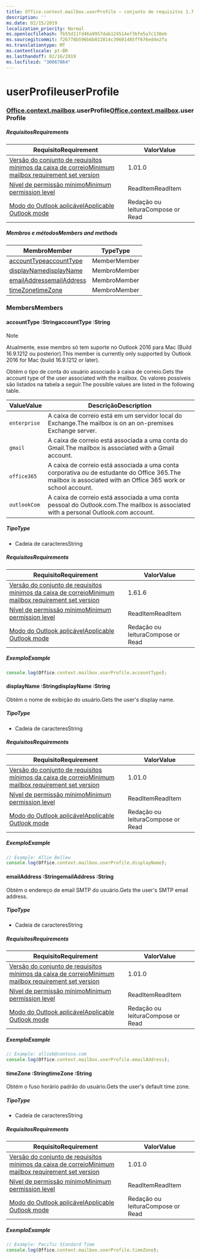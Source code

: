 ```yaml
---
title: Office.context.mailbox.userProfile – conjunto de requisitos 1.7
description: ''
ms.date: 02/15/2019
localization_priority: Normal
ms.openlocfilehash: fb55d11fd46a9957dab124514ef3bfe5a7c138eb
ms.sourcegitcommit: f26778b596b6b022814c39601485ff676ed4e2fa
ms.translationtype: MT
ms.contentlocale: pt-BR
ms.lasthandoff: 02/16/2019
ms.locfileid: "30067864"
---
```

# <a name="userprofile"></a><span data-ttu-id="be78d-102">userProfile</span><span class="sxs-lookup"><span data-stu-id="be78d-102">userProfile</span></span>

### <a name="officeofficemdcontextofficecontextmdmailboxofficecontextmailboxmduserprofile"></a><span data-ttu-id="be78d-103">[Office](Office.md)[.context](Office.context.md)[.mailbox](Office.context.mailbox.md).userProfile</span><span class="sxs-lookup"><span data-stu-id="be78d-103">[Office](Office.md)[.context](Office.context.md)[.mailbox](Office.context.mailbox.md).userProfile</span></span>

##### <a name="requirements"></a><span data-ttu-id="be78d-104">Requisitos</span><span class="sxs-lookup"><span data-stu-id="be78d-104">Requirements</span></span>

|<span data-ttu-id="be78d-105">Requisito</span><span class="sxs-lookup"><span data-stu-id="be78d-105">Requirement</span></span>| <span data-ttu-id="be78d-106">Valor</span><span class="sxs-lookup"><span data-stu-id="be78d-106">Value</span></span>|
|---|---|
|[<span data-ttu-id="be78d-107">Versão do conjunto de requisitos mínimos da caixa de correio</span><span class="sxs-lookup"><span data-stu-id="be78d-107">Minimum mailbox requirement set version</span></span>](/office/dev/add-ins/reference/requirement-sets/outlook-api-requirement-sets)| <span data-ttu-id="be78d-108">1.0</span><span class="sxs-lookup"><span data-stu-id="be78d-108">1.0</span></span>|
|[<span data-ttu-id="be78d-109">Nível de permissão mínimo</span><span class="sxs-lookup"><span data-stu-id="be78d-109">Minimum permission level</span></span>](https://docs.microsoft.com/outlook/add-ins/understanding-outlook-add-in-permissions)| <span data-ttu-id="be78d-110">ReadItem</span><span class="sxs-lookup"><span data-stu-id="be78d-110">ReadItem</span></span>|
|[<span data-ttu-id="be78d-111">Modo do Outlook aplicável</span><span class="sxs-lookup"><span data-stu-id="be78d-111">Applicable Outlook mode</span></span>](https://docs.microsoft.com/outlook/add-ins/#extension-points)| <span data-ttu-id="be78d-112">Redação ou leitura</span><span class="sxs-lookup"><span data-stu-id="be78d-112">Compose or Read</span></span>|

##### <a name="members-and-methods"></a><span data-ttu-id="be78d-113">Membros e métodos</span><span class="sxs-lookup"><span data-stu-id="be78d-113">Members and methods</span></span>

| <span data-ttu-id="be78d-114">Membro</span><span class="sxs-lookup"><span data-stu-id="be78d-114">Member</span></span> | <span data-ttu-id="be78d-115">Type</span><span class="sxs-lookup"><span data-stu-id="be78d-115">Type</span></span> |
|--------|------|
| [<span data-ttu-id="be78d-116">accountType</span><span class="sxs-lookup"><span data-stu-id="be78d-116">accountType</span></span>](#accounttype-string) | <span data-ttu-id="be78d-117">Member</span><span class="sxs-lookup"><span data-stu-id="be78d-117">Member</span></span> |
| [<span data-ttu-id="be78d-118">displayName</span><span class="sxs-lookup"><span data-stu-id="be78d-118">displayName</span></span>](#displayname-string) | <span data-ttu-id="be78d-119">Membro</span><span class="sxs-lookup"><span data-stu-id="be78d-119">Member</span></span> |
| [<span data-ttu-id="be78d-120">emailAddress</span><span class="sxs-lookup"><span data-stu-id="be78d-120">emailAddress</span></span>](#emailaddress-string) | <span data-ttu-id="be78d-121">Membro</span><span class="sxs-lookup"><span data-stu-id="be78d-121">Member</span></span> |
| [<span data-ttu-id="be78d-122">timeZone</span><span class="sxs-lookup"><span data-stu-id="be78d-122">timeZone</span></span>](#timezone-string) | <span data-ttu-id="be78d-123">Membro</span><span class="sxs-lookup"><span data-stu-id="be78d-123">Member</span></span> |

### <a name="members"></a><span data-ttu-id="be78d-124">Members</span><span class="sxs-lookup"><span data-stu-id="be78d-124">Members</span></span>

####  <a name="accounttype-string"></a><span data-ttu-id="be78d-125">accountType :String</span><span class="sxs-lookup"><span data-stu-id="be78d-125">accountType :String</span></span>

> [!NOTE]
> <span data-ttu-id="be78d-126">Atualmente, esse membro só tem suporte no Outlook 2016 para Mac (Build 16.9.1212 ou posterior).</span><span class="sxs-lookup"><span data-stu-id="be78d-126">This member is currently only supported by Outlook 2016 for Mac (build 16.9.1212 or later).</span></span>

<span data-ttu-id="be78d-127">Obtém o tipo de conta do usuário associado à caixa de correio.</span><span class="sxs-lookup"><span data-stu-id="be78d-127">Gets the account type of the user associated with the mailbox.</span></span> <span data-ttu-id="be78d-128">Os valores possíveis são listados na tabela a seguir.</span><span class="sxs-lookup"><span data-stu-id="be78d-128">The possible values are listed in the following table.</span></span>

| <span data-ttu-id="be78d-129">Value</span><span class="sxs-lookup"><span data-stu-id="be78d-129">Value</span></span> | <span data-ttu-id="be78d-130">Descrição</span><span class="sxs-lookup"><span data-stu-id="be78d-130">Description</span></span> |
|-------|-------------|
| `enterprise` | <span data-ttu-id="be78d-131">A caixa de correio está em um servidor local do Exchange.</span><span class="sxs-lookup"><span data-stu-id="be78d-131">The mailbox is on an on-premises Exchange server.</span></span> |
| `gmail` | <span data-ttu-id="be78d-132">A caixa de correio está associada a uma conta do Gmail.</span><span class="sxs-lookup"><span data-stu-id="be78d-132">The mailbox is associated with a Gmail account.</span></span> |
| `office365` | <span data-ttu-id="be78d-133">A caixa de correio está associada a uma conta corporativa ou de estudante do Office 365.</span><span class="sxs-lookup"><span data-stu-id="be78d-133">The mailbox is associated with an Office 365 work or school account.</span></span> |
| `outlookCom` | <span data-ttu-id="be78d-134">A caixa de correio está associada a uma conta pessoal do Outlook.com.</span><span class="sxs-lookup"><span data-stu-id="be78d-134">The mailbox is associated with a personal Outlook.com account.</span></span> |

##### <a name="type"></a><span data-ttu-id="be78d-135">Tipo</span><span class="sxs-lookup"><span data-stu-id="be78d-135">Type</span></span>

*   <span data-ttu-id="be78d-136">Cadeia de caracteres</span><span class="sxs-lookup"><span data-stu-id="be78d-136">String</span></span>

##### <a name="requirements"></a><span data-ttu-id="be78d-137">Requisitos</span><span class="sxs-lookup"><span data-stu-id="be78d-137">Requirements</span></span>

|<span data-ttu-id="be78d-138">Requisito</span><span class="sxs-lookup"><span data-stu-id="be78d-138">Requirement</span></span>| <span data-ttu-id="be78d-139">Valor</span><span class="sxs-lookup"><span data-stu-id="be78d-139">Value</span></span>|
|---|---|
|[<span data-ttu-id="be78d-140">Versão do conjunto de requisitos mínimos da caixa de correio</span><span class="sxs-lookup"><span data-stu-id="be78d-140">Minimum mailbox requirement set version</span></span>](/office/dev/add-ins/reference/requirement-sets/outlook-api-requirement-sets)| <span data-ttu-id="be78d-141">1.6</span><span class="sxs-lookup"><span data-stu-id="be78d-141">1.6</span></span> |
|[<span data-ttu-id="be78d-142">Nível de permissão mínimo</span><span class="sxs-lookup"><span data-stu-id="be78d-142">Minimum permission level</span></span>](https://docs.microsoft.com/outlook/add-ins/understanding-outlook-add-in-permissions)| <span data-ttu-id="be78d-143">ReadItem</span><span class="sxs-lookup"><span data-stu-id="be78d-143">ReadItem</span></span>|
|[<span data-ttu-id="be78d-144">Modo do Outlook aplicável</span><span class="sxs-lookup"><span data-stu-id="be78d-144">Applicable Outlook mode</span></span>](https://docs.microsoft.com/outlook/add-ins/#extension-points)| <span data-ttu-id="be78d-145">Redação ou leitura</span><span class="sxs-lookup"><span data-stu-id="be78d-145">Compose or Read</span></span>|

##### <a name="example"></a><span data-ttu-id="be78d-146">Exemplo</span><span class="sxs-lookup"><span data-stu-id="be78d-146">Example</span></span>

```javascript
console.log(Office.context.mailbox.userProfile.accountType);
```

####  <a name="displayname-string"></a><span data-ttu-id="be78d-147">displayName :String</span><span class="sxs-lookup"><span data-stu-id="be78d-147">displayName :String</span></span>

<span data-ttu-id="be78d-148">Obtém o nome de exibição do usuário.</span><span class="sxs-lookup"><span data-stu-id="be78d-148">Gets the user's display name.</span></span>

##### <a name="type"></a><span data-ttu-id="be78d-149">Tipo</span><span class="sxs-lookup"><span data-stu-id="be78d-149">Type</span></span>

*   <span data-ttu-id="be78d-150">Cadeia de caracteres</span><span class="sxs-lookup"><span data-stu-id="be78d-150">String</span></span>

##### <a name="requirements"></a><span data-ttu-id="be78d-151">Requisitos</span><span class="sxs-lookup"><span data-stu-id="be78d-151">Requirements</span></span>

|<span data-ttu-id="be78d-152">Requisito</span><span class="sxs-lookup"><span data-stu-id="be78d-152">Requirement</span></span>| <span data-ttu-id="be78d-153">Valor</span><span class="sxs-lookup"><span data-stu-id="be78d-153">Value</span></span>|
|---|---|
|[<span data-ttu-id="be78d-154">Versão do conjunto de requisitos mínimos da caixa de correio</span><span class="sxs-lookup"><span data-stu-id="be78d-154">Minimum mailbox requirement set version</span></span>](/office/dev/add-ins/reference/requirement-sets/outlook-api-requirement-sets)| <span data-ttu-id="be78d-155">1.0</span><span class="sxs-lookup"><span data-stu-id="be78d-155">1.0</span></span>|
|[<span data-ttu-id="be78d-156">Nível de permissão mínimo</span><span class="sxs-lookup"><span data-stu-id="be78d-156">Minimum permission level</span></span>](https://docs.microsoft.com/outlook/add-ins/understanding-outlook-add-in-permissions)| <span data-ttu-id="be78d-157">ReadItem</span><span class="sxs-lookup"><span data-stu-id="be78d-157">ReadItem</span></span>|
|[<span data-ttu-id="be78d-158">Modo do Outlook aplicável</span><span class="sxs-lookup"><span data-stu-id="be78d-158">Applicable Outlook mode</span></span>](https://docs.microsoft.com/outlook/add-ins/#extension-points)| <span data-ttu-id="be78d-159">Redação ou leitura</span><span class="sxs-lookup"><span data-stu-id="be78d-159">Compose or Read</span></span>|

##### <a name="example"></a><span data-ttu-id="be78d-160">Exemplo</span><span class="sxs-lookup"><span data-stu-id="be78d-160">Example</span></span>

```javascript
// Example: Allie Bellew
console.log(Office.context.mailbox.userProfile.displayName);
```

####  <a name="emailaddress-string"></a><span data-ttu-id="be78d-161">emailAddress :String</span><span class="sxs-lookup"><span data-stu-id="be78d-161">emailAddress :String</span></span>

<span data-ttu-id="be78d-162">Obtém o endereço de email SMTP do usuário.</span><span class="sxs-lookup"><span data-stu-id="be78d-162">Gets the user's SMTP email address.</span></span>

##### <a name="type"></a><span data-ttu-id="be78d-163">Tipo</span><span class="sxs-lookup"><span data-stu-id="be78d-163">Type</span></span>

*   <span data-ttu-id="be78d-164">Cadeia de caracteres</span><span class="sxs-lookup"><span data-stu-id="be78d-164">String</span></span>

##### <a name="requirements"></a><span data-ttu-id="be78d-165">Requisitos</span><span class="sxs-lookup"><span data-stu-id="be78d-165">Requirements</span></span>

|<span data-ttu-id="be78d-166">Requisito</span><span class="sxs-lookup"><span data-stu-id="be78d-166">Requirement</span></span>| <span data-ttu-id="be78d-167">Valor</span><span class="sxs-lookup"><span data-stu-id="be78d-167">Value</span></span>|
|---|---|
|[<span data-ttu-id="be78d-168">Versão do conjunto de requisitos mínimos da caixa de correio</span><span class="sxs-lookup"><span data-stu-id="be78d-168">Minimum mailbox requirement set version</span></span>](/office/dev/add-ins/reference/requirement-sets/outlook-api-requirement-sets)| <span data-ttu-id="be78d-169">1.0</span><span class="sxs-lookup"><span data-stu-id="be78d-169">1.0</span></span>|
|[<span data-ttu-id="be78d-170">Nível de permissão mínimo</span><span class="sxs-lookup"><span data-stu-id="be78d-170">Minimum permission level</span></span>](https://docs.microsoft.com/outlook/add-ins/understanding-outlook-add-in-permissions)| <span data-ttu-id="be78d-171">ReadItem</span><span class="sxs-lookup"><span data-stu-id="be78d-171">ReadItem</span></span>|
|[<span data-ttu-id="be78d-172">Modo do Outlook aplicável</span><span class="sxs-lookup"><span data-stu-id="be78d-172">Applicable Outlook mode</span></span>](https://docs.microsoft.com/outlook/add-ins/#extension-points)| <span data-ttu-id="be78d-173">Redação ou leitura</span><span class="sxs-lookup"><span data-stu-id="be78d-173">Compose or Read</span></span>|

##### <a name="example"></a><span data-ttu-id="be78d-174">Exemplo</span><span class="sxs-lookup"><span data-stu-id="be78d-174">Example</span></span>

```javascript
// Example: allieb@contoso.com
console.log(Office.context.mailbox.userProfile.emailAddress);
```

####  <a name="timezone-string"></a><span data-ttu-id="be78d-175">timeZone :String</span><span class="sxs-lookup"><span data-stu-id="be78d-175">timeZone :String</span></span>

<span data-ttu-id="be78d-176">Obtém o fuso horário padrão do usuário.</span><span class="sxs-lookup"><span data-stu-id="be78d-176">Gets the user's default time zone.</span></span>

##### <a name="type"></a><span data-ttu-id="be78d-177">Tipo</span><span class="sxs-lookup"><span data-stu-id="be78d-177">Type</span></span>

*   <span data-ttu-id="be78d-178">Cadeia de caracteres</span><span class="sxs-lookup"><span data-stu-id="be78d-178">String</span></span>

##### <a name="requirements"></a><span data-ttu-id="be78d-179">Requisitos</span><span class="sxs-lookup"><span data-stu-id="be78d-179">Requirements</span></span>

|<span data-ttu-id="be78d-180">Requisito</span><span class="sxs-lookup"><span data-stu-id="be78d-180">Requirement</span></span>| <span data-ttu-id="be78d-181">Valor</span><span class="sxs-lookup"><span data-stu-id="be78d-181">Value</span></span>|
|---|---|
|[<span data-ttu-id="be78d-182">Versão do conjunto de requisitos mínimos da caixa de correio</span><span class="sxs-lookup"><span data-stu-id="be78d-182">Minimum mailbox requirement set version</span></span>](/office/dev/add-ins/reference/requirement-sets/outlook-api-requirement-sets)| <span data-ttu-id="be78d-183">1.0</span><span class="sxs-lookup"><span data-stu-id="be78d-183">1.0</span></span>|
|[<span data-ttu-id="be78d-184">Nível de permissão mínimo</span><span class="sxs-lookup"><span data-stu-id="be78d-184">Minimum permission level</span></span>](https://docs.microsoft.com/outlook/add-ins/understanding-outlook-add-in-permissions)| <span data-ttu-id="be78d-185">ReadItem</span><span class="sxs-lookup"><span data-stu-id="be78d-185">ReadItem</span></span>|
|[<span data-ttu-id="be78d-186">Modo do Outlook aplicável</span><span class="sxs-lookup"><span data-stu-id="be78d-186">Applicable Outlook mode</span></span>](https://docs.microsoft.com/outlook/add-ins/#extension-points)| <span data-ttu-id="be78d-187">Redação ou leitura</span><span class="sxs-lookup"><span data-stu-id="be78d-187">Compose or Read</span></span>|

##### <a name="example"></a><span data-ttu-id="be78d-188">Exemplo</span><span class="sxs-lookup"><span data-stu-id="be78d-188">Example</span></span>

```javascript
// Example: Pacific Standard Time
console.log(Office.context.mailbox.userProfile.timeZone);
```

